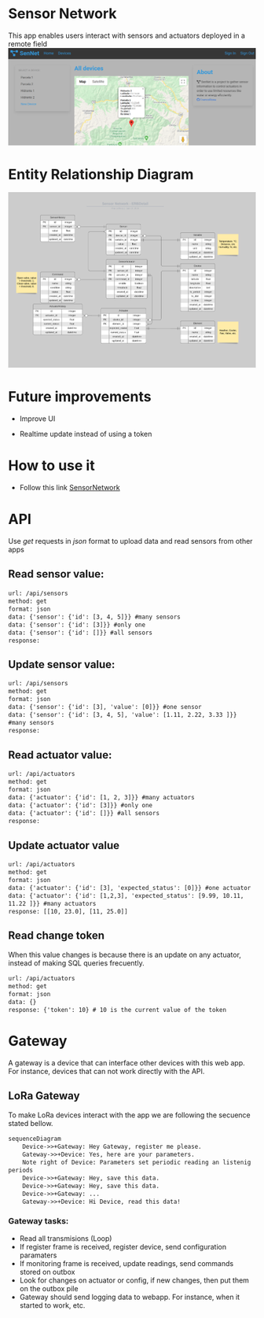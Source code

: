 # Sensor Network

This app enables users interact with sensors and actuators deployed in a remote field
![Screenshot](./docs/screenshot.png)

# Entity Relationship Diagram 

![Entity Relationship diagram](./docs/erd.png)

# Future improvements

* Improve UI

* Realtime update instead of using a token

# How to use it

* Follow this link [SensorNetwork](https://sensor-network-lora.herokuapp.com)

# API

Use *get* requests in *json* format to upload data and read sensors from other apps 

## Read sensor value:
```
url: /api/sensors
method: get
format: json
data: {'sensor': {'id': [3, 4, 5]}} #many sensors
data: {'sensor': {'id': [3]}} #only one
data: {'sensor': {'id': []}} #all sensors 
response:
```

## Update sensor value:
```
url: /api/sensors
method: get
format: json
data: {'sensor': {'id': [3], 'value': [0]}} #one sensor
data: {'sensor': {'id': [3, 4, 5], 'value': [1.11, 2.22, 3.33 ]}} #many sensors
response:
```

## Read actuator value:
```
url: /api/actuators
method: get
format: json
data: {'actuator': {'id': [1, 2, 3]}} #many actuators
data: {'actuator': {'id': [3]}} #only one
data: {'actuator': {'id': []}} #all sensors
response:
```

## Update actuator value
```
url: /api/actuators
method: get
format: json
data: {'actuator': {'id': [3], 'expected_status': [0]}} #one actuator
data: {'actuator': {'id': [1,2,3], 'expected_status': [9.99, 10.11, 11.22 ]}} #many actuators
response: [[10, 23.0], [11, 25.0]]
```

## Read change token
When this value changes is because there is an update on any actuator, instead of making SQL queries frecuently.
```
url: /api/actuators
method: get
format: json
data: {}
response: {'token': 10} # 10 is the current value of the token
```
# Gateway
A gateway is a device that can interface other devices with this web app. For instance, devices that can not work directly with the API.

## LoRa Gateway
To make LoRa devices interact with the app we are following the secuence stated bellow.
```mermaid
sequenceDiagram
    Device->>+Gateway: Hey Gateway, register me please.
    Gateway->>+Device: Yes, here are your parameters.
    Note right of Device: Parameters set periodic reading an listenig periods
    Device->>+Gateway: Hey, save this data.
    Device->>+Gateway: Hey, save this data.
    Device->>+Gateway: ...
    Gateway->>+Device: Hi Device, read this data!
```
### Gateway tasks:
* Read all transmisions (Loop)
* If register frame is received, register device, send configuration paramaters
* If monitoring frame is received, update readings, send commands stored on outbox
* Look for changes on actuator or config, if new changes, then put them on the outbox pile
* Gateway should send logging data to webapp. For instance, when it started to work, etc.